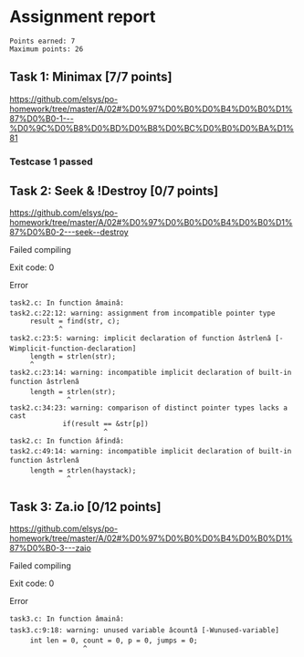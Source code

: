 # Assignment report
```
Points earned: 7
Maximum points: 26
```

## Task 1: Minimax [7/7 points]
https://github.com/elsys/po-homework/tree/master/A/02#%D0%97%D0%B0%D0%B4%D0%B0%D1%87%D0%B0-1---%D0%9C%D0%B8%D0%BD%D0%B8%D0%BC%D0%B0%D0%BA%D1%81

### Testcase 1 passed

## Task 2: Seek & !Destroy [0/7 points]
https://github.com/elsys/po-homework/tree/master/A/02#%D0%97%D0%B0%D0%B4%D0%B0%D1%87%D0%B0-2---seek--destroy

Failed compiling

Exit code: 0

Error
```
task2.c: In function âmainâ:
task2.c:22:12: warning: assignment from incompatible pointer type
     result = find(str, c);
            ^
task2.c:23:5: warning: implicit declaration of function âstrlenâ [-Wimplicit-function-declaration]
     length = strlen(str);
     ^
task2.c:23:14: warning: incompatible implicit declaration of built-in function âstrlenâ
     length = strlen(str);
              ^
task2.c:34:23: warning: comparison of distinct pointer types lacks a cast
             if(result == &str[p])
                       ^
task2.c: In function âfindâ:
task2.c:49:14: warning: incompatible implicit declaration of built-in function âstrlenâ
     length = strlen(haystack);
              ^

```

## Task 3: Za.io [0/12 points]
https://github.com/elsys/po-homework/tree/master/A/02#%D0%97%D0%B0%D0%B4%D0%B0%D1%87%D0%B0-3---zaio

Failed compiling

Exit code: 0

Error
```
task3.c: In function âmainâ:
task3.c:9:18: warning: unused variable âcountâ [-Wunused-variable]
     int len = 0, count = 0, p = 0, jumps = 0;
                  ^

```

